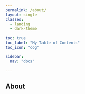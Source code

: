```yaml
---
permalink: /about/
layout: single
classes:
  - landing
  - dark-theme

toc: true
toc_label: "My Table of Contents"
toc_icon: "cog"

sidebar:
  nav: "docs"

---
```


## About

